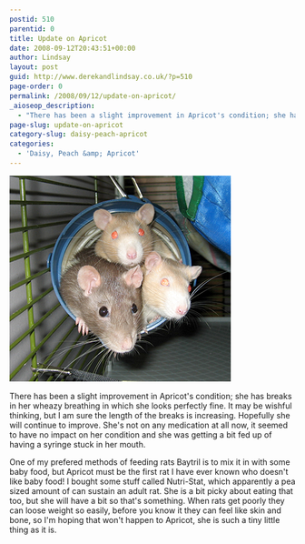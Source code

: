 ```yaml
---
postid: 510
parentid: 0
title: Update on Apricot
date: 2008-09-12T20:43:51+00:00
author: Lindsay
layout: post
guid: http://www.derekandlindsay.co.uk/?p=510
page-order: 0
permalink: /2008/09/12/update-on-apricot/
_aioseop_description:
  - "There has been a slight improvement in Apricot's condition; she has breaks in her wheazy breathing in which she looks perfectly fine.  It may be wishful thinking, but I am sure the length of the breaks is increasing. "
page-slug: update-on-apricot
category-slug: daisy-peach-apricot
categories:
  - 'Daisy, Peach &amp; Apricot'
---
```

<img class="size-full wp-image-8786 alignright" title="Three little rattie heads looking out the end of a tube" src="/wp-content/uploads/2008/09/post_2570.jpg" alt="Petal with Peach & Apricot" width="390" height="362" />

There has been a slight improvement in Apricot's condition; she has breaks in her wheazy breathing in which she looks perfectly fine. It may be wishful thinking, but I am sure the length of the breaks is increasing. Hopefully she will continue to improve. She's not on any medication at all now, it seemed to have no impact on her condition and she was getting a bit fed up of having a syringe stuck in her mouth.

One of my prefered methods of feeding rats Baytril is to mix it in with some baby food, but Apricot must be the first rat I have ever known who doesn't like baby food! I bought some stuff called Nutri-Stat, which apparently a pea sized amount of can sustain an adult rat. She is a bit picky about eating that too, but she will have a bit so that's something. When rats get poorly they can loose weight so easily, before you know it they can feel like skin and bone, so I'm hoping that won't happen to Apricot, she is such a tiny little thing as it is.